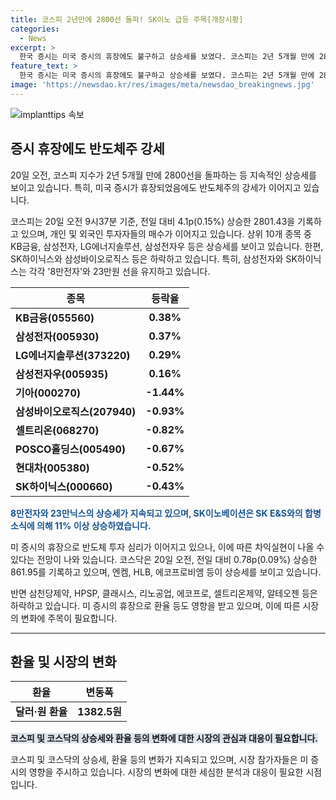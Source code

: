 ```yaml
---
title: 코스피 2년만에 2800선 돌파! SK이노 급등 주목[개장시황]
categories:
  - News
excerpt: >
  한국 증시는 미국 증시의 휴장에도 불구하고 상승세를 보였다. 코스피는 2년 5개월 만에 2800선을 돌파하며 상승했고 개인 및 외국인 투자자들이 순매수를 기록했다. 삼성전자와 SK하이닉스 등 반도체주가 강세를 보였으며, 주요 기업들의 주가는 혼조세를 보였다. 미 증시의 휴장으로 반도체 투자 심리 회복이 예상되지만, 차익실현 가능성도 있다. 코스닥은 상승하며 외국인 투자자들의 순매도를 기록했다.
feature_text: >
  한국 증시는 미국 증시의 휴장에도 불구하고 상승세를 보였다. 코스피는 2년 5개월 만에 2800선을 돌파하며 상승했고 개인 및 외국인 투자자들이 순매수를 기록했다. 삼성전자와 SK하이닉스 등 반도체주가 강세를 보였으며, 주요 기업들의 주가는 혼조세를 보였다. 미 증시의 휴장으로 반도체 투자 심리 회복이 예상되지만, 차익실현 가능성도 있다. 코스닥은 상승하며 외국인 투자자들의 순매도를 기록했다.
image: 'https://newsdao.kr/res/images/meta/newsdao_breakingnews.jpg'
---
```


<p><img src="https://newsdao.kr/res/images/meta/newsdao_breakingnews.jpg" alt="implanttips 속보" /></p>

<h2 data-ke-size="size26">증시 휴장에도 반도체주 강세</h2>

<p data-ke-size="size16">20일 오전, 코스피 지수가 2년 5개월 만에 2800선을 돌파하는 등 지속적인 상승세를 보이고 있습니다. 특히, 미국 증시가 휴장되었음에도 반도체주의 강세가 이어지고 있습니다.</p>

<p data-ke-size="size16">코스피는 20일 오전 9시37분 기준, 전일 대비 4.1p(0.15%) 상승한 2801.43을 기록하고 있으며, 개인 및 외국인 투자자들의 매수가 이어지고 있습니다. 상위 10개 종목 중 KB금융, 삼성전자, LG에너지솔루션, 삼성전자우 등은 상승세를 보이고 있습니다. 한편, SK하이닉스와 삼성바이오로직스 등은 하락하고 있습니다. 특히, 삼성전자와 SK하이닉스는 각각 '8만전자'와 23만원 선을 유지하고 있습니다.</p>

<table>
<thead>
<tr>
<th>종목</th>
<th>등락율</th>
</tr>
</thead>
<tbody>
<tr>
<td><b>KB금융(055560)</b></td>
<td style="text-align: center; height: 17px;"><b>0.38%</b></td>
</tr>
<tr>
<td><b>삼성전자(005930)</b></td>
<td style="text-align: center; height: 17px;"><b>0.37%</b></td>
</tr>
<tr>
<td><b>LG에너지솔루션(373220)</b></td>
<td style="text-align: center; height: 17px;"><b>0.29%</b></td>
</tr>
<tr>
<td><b>삼성전자우(005935)</b></td>
<td style="text-align: center; height: 17px;"><b>0.16%</b></td>
</tr>
<tr>
<td><b>기아(000270)</b></td>
<td style="text-align: center; height: 17px;"><b>-1.44%</b></td>
</tr>
<tr>
<td><b>삼성바이오로직스(207940)</b></td>
<td style="text-align: center; height: 17px;"><b>-0.93%</b></td>
</tr>
<tr>
<td><b>셀트리온(068270)</b></td>
<td style="text-align: center; height: 17px;"><b>-0.82%</b></td>
</tr>
<tr>
<td><b>POSCO홀딩스(005490)</b></td>
<td style="text-align: center; height: 17px;"><b>-0.67%</b></td>
</tr>
<tr>
<td><b>현대차(005380)</b></td>
<td style="text-align: center; height: 17px;"><b>-0.52%</b></td>
</tr>
<tr>
<td><b>SK하이닉스(000660)</b></td>
<td style="text-align: center; height: 17px;"><b>-0.43%</b></td>
</tr>
</tbody>
</table>

<p><b><span style="color: #1a5490;">8만전자와 23만닉스의 상승세가 지속되고 있으며, SK이노베이션은 SK E&amp;S와의 합병 소식에 의해 11% 이상 상승하였습니다.</span></b></p>

<p data-ke-size="size16">미 증시의 휴장으로 반도체 투자 심리가 이어지고 있으나, 이에 따른 차익실현이 나올 수 있다는 전망이 나와 있습니다. 코스닥은 20일 오전, 전일 대비 0.78p(0.09%) 상승한 861.95를 기록하고 있으며, 엔켐, HLB, 에코프로비엠 등이 상승세를 보이고 있습니다.</p>

<p data-ke-size="size16">반면 삼천당제약, HPSP, 클래시스, 리노공업, 에코프로, 셀트리온제약, 알테오젠 등은 하락하고 있습니다. 미 증시의 휴장으로 환율 등도 영향을 받고 있으며, 이에 따른 시장의 변화에 주목이 필요합니다.</p>

<hr>

<h2 data-ke-size="size26">환율 및 시장의 변화</h2>

<table>
<thead>
<tr>
<th>환율</th>
<th>변동폭</th>
</tr>
</thead>
<tbody>
<tr>
<td><b>달러·원 환율</b></td>
<td style="text-align: center; height: 17px;"><b>1382.5원</b></td>
</tr>
</tbody>
</table>

<p><b><span style="background-color: #21538527;">코스피 및 코스닥의 상승세와 환율 등의 변화에 대한 시장의 관심과 대응이 필요합니다.</span></b></p>

<p data-ke-size="size16">코스피 및 코스닥의 상승세, 환율 등의 변화가 지속되고 있으며, 시장 참가자들은 미 증시의 영향을 주시하고 있습니다. 시장의 변화에 대한 세심한 분석과 대응이 필요한 시점입니다.</p>

